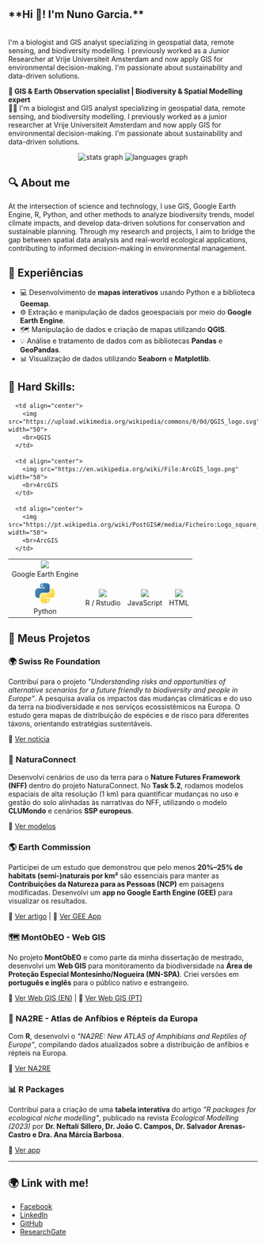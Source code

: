<h2 align="left">**Hi 👋! I'm Nuno Garcia.** </h2> <br>
I'm a biologist and GIS analyst specializing in geospatial data, remote sensing, and biodiversity modelling. I previously worked as a Junior Researcher at Vrije Universiteit Amsterdam and now apply GIS for environmental decision-making. I'm passionate about sustainability and data-driven solutions.

**📍 GIS & Earth Observation specialist | Biodiversity & Spatial Modelling expert**  
👩‍🎓 I'm a biologist and GIS analyst specializing in geospatial data, remote sensing, and biodiversity modelling. I previously worked as a junior researcher at Vrije Universiteit Amsterdam and now apply GIS for environmental decision-making. I'm passionate about sustainability and data-driven solutions.

<div align="center">
  <img src="https://github-readme-stats.vercel.app/api?username=BravoAlpha2&hide_title=false&hide_rank=false&show_icons=true&include_all_commits=true&count_private=true&disable_animations=false&theme=dracula&locale=en&hide_border=false" height="150" alt="stats graph"  />
  <img src="https://github-readme-stats.vercel.app/api/top-langs?username=BravoAlpha2&locale=en&hide_title=false&layout=compact&card_width=320&langs_count=5&theme=dracula&hide_border=false" height="150" alt="languages graph"  />
</div>

## 🔍 About me
At the intersection of science and technology, I use GIS, Google Earth Engine, R, Python, and other methods to analyze biodiversity trends, model climate impacts, and develop data-driven solutions for conservation and sustainable planning. Through my research and projects, I aim to bridge the gap between spatial data analysis and real-world ecological applications, contributing to informed decision-making in environmental management.

## 💼 Experiências
- 💻 Desenvolvimento de **mapas interativos** usando Python e a biblioteca **Geemap**.
- ⚙️ Extração e manipulação de dados geoespaciais por meio do **Google Earth Engine**.
- 🗺️ Manipulação de dados e criação de mapas utilizando **QGIS**.
- 💡 Análise e tratamento de dados com as bibliotecas **Pandas** e **GeoPandas**.
- 📊 Visualização de dados utilizando **Seaborn** e **Matplotlib**.

## 🧠 Hard Skills:

<table>
  <tr>
     <td align="center">
        <img src="https://upload.wikimedia.org/wikipedia/commons/7/72/Google_Earth_Engine_logo.png" width="50">
        <br>Google Earth Engine
      </td>

      <td align="center">
        <img src="https://upload.wikimedia.org/wikipedia/commons/0/0d/QGIS_logo.svg" width="50">
        <br>QGIS
      </td>

      <td align="center">
        <img src="https://en.wikipedia.org/wiki/File:ArcGIS_logo.png" width="50">
        <br>ArcGIS
      </td>

      <td align="center">
        <img src="https://pt.wikipedia.org/wiki/PostGIS#/media/Ficheiro:Logo_square_postgis.png" width="50">
        <br>ArcGIS
      </td>
 </tr>
 
  <tr>
    <td align="center">
      <img src="https://raw.githubusercontent.com/devicons/devicon/master/icons/python/python-original.svg" width="50">
      <br>Python
    </td>
    <td align="center">
      <img src="https://en.wikipedia.org/wiki/RStudio#/media/File:RStudio_logo_flat.svg" width="50">
      <br>R / Rstudio
    </td>
    <td align="center">
      <img src="https://pt.wikipedia.org/wiki/Ficheiro:Unofficial_JavaScript_logo_2.svg" width="50">
      <br>JavaScript
    </td>
    <td align="center">
      <img src="https://pt.wikipedia.org/wiki/Ficheiro:HTML5_logo_and_wordmark.svg" width="50">
      <br>HTML
    </td>
  </tr>
</table>

## 📌 Meus Projetos

### 🌍 **Swiss Re Foundation**
Contribuí para o projeto *"Understanding risks and opportunities of alternative scenarios for a future friendly to biodiversity and people in Europe"*. A pesquisa avalia os impactos das mudanças climáticas e do uso da terra na biodiversidade e nos serviços ecossistêmicos na Europa. O estudo gera mapas de distribuição de espécies e de risco para diferentes táxons, orientando estratégias sustentáveis.

🔗 [Ver notícia](#)

### 🌱 **NaturaConnect**
Desenvolvi cenários de uso da terra para o **Nature Futures Framework (NFF)** dentro do projeto NaturaConnect. No **Task 5.2**, rodamos modelos espaciais de alta resolução (1 km) para quantificar mudanças no uso e gestão do solo alinhadas às narrativas do NFF, utilizando o modelo **CLUMondo** e cenários **SSP europeus**.

🔗 [Ver modelos](#)

### 🌎 **Earth Commission**
Participei de um estudo que demonstrou que pelo menos **20%–25% de habitats (semi-)naturais por km²** são essenciais para manter as **Contribuições da Natureza para as Pessoas (NCP)** em paisagens modificadas. Desenvolvi um **app no Google Earth Engine (GEE)** para visualizar os resultados.

🔗 [Ver artigo](#) | 🔗 [Ver GEE App](#)

### 🗺️ **MontObEO - Web GIS**
No projeto **MontObEO** e como parte da minha dissertação de mestrado, desenvolvi um **Web GIS** para monitoramento da biodiversidade na **Área de Proteção Especial Montesinho/Nogueira (MN-SPA)**. Criei versões em **português e inglês** para o público nativo e estrangeiro.

🔗 [Ver Web GIS (EN)](#) | 🔗 [Ver Web GIS (PT)](#)

### 🦎 **NA2RE - Atlas de Anfíbios e Répteis da Europa**
Com **R**, desenvolvi o *"NA2RE: New ATLAS of Amphibians and Reptiles of Europe"*, compilando dados atualizados sobre a distribuição de anfíbios e répteis na Europa.

🔗 [Ver NA2RE](#)

### 📊 **R Packages**
Contribuí para a criação de uma **tabela interativa** do artigo *"R packages for ecological niche modelling"*, publicado na revista *Ecological Modelling (2023)* por **Dr. Neftalí Sillero, Dr. João C. Campos, Dr. Salvador Arenas-Castro e Dra. Ana Márcia Barbosa**.

🔗 [Ver app](#)

---

## 🌍 Link with me!
<ul class="icons">
  <li><a href="https://www.facebook.com/nuno.garcia.11" class="icon brands alt fa-facebook-f"><span class="label">Facebook</span></a></li>
  <li><a href="https://www.linkedin.com/in/nuno-garcia-97b780158/" class="icon brands fa-linkedin"><span class="label">LinkedIn</span></a></li>
  <li><a href="https://github.com/BravoAlpha2" class="icon brands fa-github"><span class="label">GitHub</span></a></li>
  <li><a href="https://www.researchgate.net/profile/Nuno-Garcia-4?ev=hdr_xprf" class="icon brands fa-researchgate"><span class="label">ResearchGate</span></a></li>
</ul>


